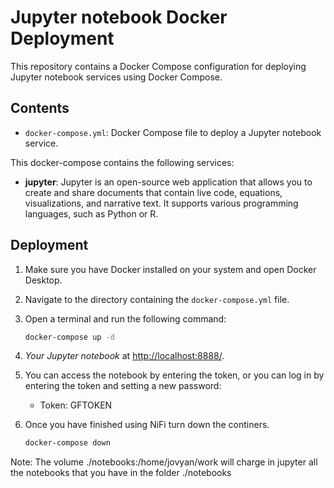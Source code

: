 # Jupyter notebook Docker Deployment

This repository contains a Docker Compose configuration for deploying Jupyter notebook services using Docker Compose.

## Contents

- `docker-compose.yml`: Docker Compose file to deploy a Jupyter notebook service.

This docker-compose contains the following services:

- **jupyter**: Jupyter is an open-source web application that allows you to create and share documents that contain live code, equations, visualizations, and narrative text. It supports various programming languages, such as Python or R. 

## Deployment

1. Make sure you have Docker installed on your system and open Docker Desktop.

2. Navigate to the directory containing the `docker-compose.yml` file.

3. Open a terminal and run the following command:
   ```bash
   docker-compose up -d
   ```

4. *Your Jupyter notebook* at [http://localhost:8888/](http://localhost:8888/).

5. You can access the notebook by entering the token, or you can log in by entering the token and setting a new password:
    * Token: GFTOKEN

6. Once you have finished using NiFi turn down the continers.
    ```bash
    docker-compose down
    ```

Note: The volume ./notebooks:/home/jovyan/work will charge in jupyter all the notebooks that you have in the folder ./notebooks
